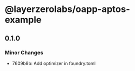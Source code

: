 # @layerzerolabs/oapp-aptos-example

## 0.1.0

### Minor Changes

- 7609b9b: Add optimizer in foundry.toml
